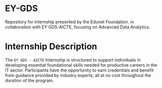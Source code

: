 # EY-GDS
Repository for internship presented by the Edunet Foundation, in collaboration with EY GDS-AICTE, focusing on Advanced Data Analytics.

# Internship Description 

The `EY GDS - AICTE` Internship is structured to support individuals in developing essential
foundational skills needed for productive careers in the IT sector. Participants have the opportunity to
earn credentials and benefit from guidance provided by industry experts, all at no cost throughout the
duration of the program.

